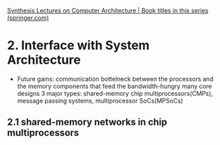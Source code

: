 [Synthesis Lectures on Computer Architecture | Book titles in this series (springer.com)](https://www.springer.com/series/16916/books?page=1)


# 2. Interface with System Architecture
- Future gains: communication bottelneck between the processors and the memory components that feed the bandwidth-hungry many core designs
3 major types: shared-memory chip multiprocessors(CMPs), message passing systems, multiprocessor SoCs(MPSoCs)
## 2.1 shared-memory networks in chip multiprocessors
